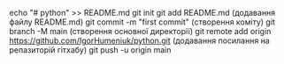 echo "# python" >> README.md git init git add README.md (додавання файлу README.md) git commit -m "first commit" (створення коміту) git branch -M main (створення основної директорії) git remote add origin https://github.com/IgorHumeniuk/python.git (додавання посилання на репазиторій гітхабу) git push -u origin main
